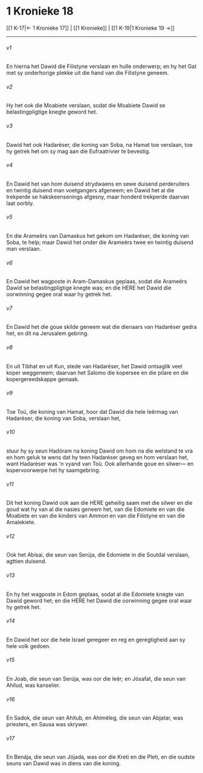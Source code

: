 # 1 Kronieke 18

[[1 K-17|← 1 Kronieke 17]] | [[1 Kronieke]] | [[1 K-19|1 Kronieke 19 →]]
***

###### v1
En hierna het Dawid die Filistyne verslaan en hulle onderwerp; en hy het Gat met sy onderhorige plekke uit die hand van die Filistyne geneem. 
###### v2
Hy het ook die Moabiete verslaan, sodat die Moabiete Dawid se belastingpligtige knegte geword het. 
###### v3
Dawid het ook Hadaréser, die koning van Soba, na Hamat toe verslaan, toe hy getrek het om sy mag aan die Eufraatrivier te bevestig. 
###### v4
En Dawid het van hom duisend strydwaens en sewe duisend perderuiters en twintig duisend man voetgangers afgeneem; en Dawid het al die trekperde se hakskeensenings afgesny, maar honderd trekperde daarvan laat oorbly. 
###### v5
En die Arameërs van Damaskus het gekom om Hadaréser, die koning van Soba, te help; maar Dawid het onder die Arameërs twee en twintig duisend man verslaan. 
###### v6
En Dawid het wagposte in Aram-Damaskus geplaas, sodat die Arameërs Dawid se belastingpligtige knegte was; en die HERE het Dawid die oorwinning gegee oral waar hy getrek het. 
###### v7
En Dawid het die goue skilde geneem wat die dienaars van Hadaréser gedra het, en dit na Jerusalem gebring. 
###### v8
En uit Tibhat en uit Kun, stede van Hadaréser, het Dawid ontsaglik veel koper weggeneem; daarvan het Salomo die kopersee en die pilare en die kopergereedskappe gemaak. 
###### v9
Toe Toü, die koning van Hamat, hoor dat Dawid die hele leërmag van Hadaréser, die koning van Soba, verslaan het, 
###### v10
stuur hy sy seun Hadóram na koning Dawid om hom na die welstand te vra en hom geluk te wens dat hy teen Hadaréser geveg en hom verslaan het, want Hadaréser was 'n vyand van Toü. Ook allerhande goue en silwer— en kopervoorwerpe het hy saamgebring. 
###### v11
Dit het koning Dawid ook aan die HERE geheilig saam met die silwer en die goud wat hy van al die nasies geneem het, van die Edomiete en van die Moabiete en van die kinders van Ammon en van die Filistyne en van die Amalekiete. 
###### v12
Ook het Abísai, die seun van Serúja, die Edomiete in die Soutdal verslaan, agttien duisend. 
###### v13
En hy het wagposte in Edom geplaas, sodat al die Edomiete knegte van Dawid geword het; en die HERE het Dawid die oorwinning gegee oral waar hy getrek het. 
###### v14
En Dawid het oor die hele Israel geregeer en reg en geregtigheid aan sy hele volk gedoen. 
###### v15
En Joab, die seun van Serúja, was oor die leër; en Jósafat, die seun van Ahílud, was kanselier. 
###### v16
En Sadok, die seun van Ahítub, en Ahiméleg, die seun van Abjatar, was priesters, en Sausa was skrywer. 
###### v17
En Benája, die seun van Jójada, was oor die Kreti en die Pleti, en die oudste seuns van Dawid was in diens van die koning. 
